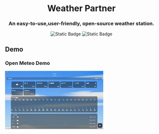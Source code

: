 <h1 align="center"> Weather Partner</h1>
<h3 align="center"> An easy-to-use,user-friendly, open-source weather station. </h3>

<p align="center">
<img alt="Static Badge" src="https://img.shields.io/badge/Made_By_Flutter-blue">
<img alt="Static Badge" src="https://img.shields.io/badge/License-MIT-yellow">
</p>

## Demo
### Open Meteo Demo
<img align="center" alt="Open Meteo Demo" src="https://github.com/Kaih1825/Weather_Partner/blob/master/README%20Resources/Open%20Meteo%20demo.gif?raw=true"/>